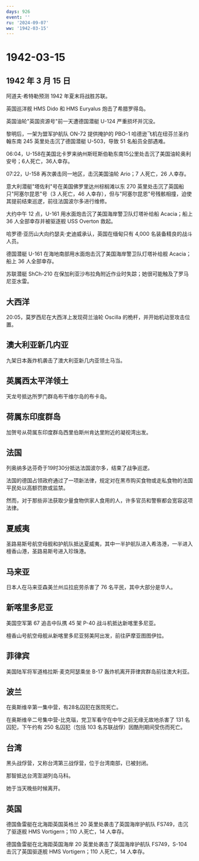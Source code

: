 ```yaml
---
days: 926
event: ''
ru: '2024-09-07'
ww: '1942-03-15'
---
```


# 1942-03-15

## 1942 年 3 月 15 日

阿道夫·希特勒预测 1942 年夏末将战胜苏联。

英国巡洋舰 HMS Dido 和 HMS Euryalus 炮击了希腊罗得岛。

英国油轮"英国资源号"前一天遭德国潜艇 U-124 严重损坏并沉没。

黎明后，一架为盟军护航队 ON-72 提供掩护的 PBO-1
哈德逊飞机在纽芬兰圣约翰东南 245 英里处击沉了德国潜艇 U-503，导致 51
名船员全部遇难。

06:04，U-158在美国北卡罗来纳州斯旺斯伯勒东南15公里处击沉了美国油轮奥利安号；6人死亡，36人幸存。

07:22，U-158 再次袭击同一地区，击沉美国油轮 Ario；7 人死亡，26 人幸存。

意大利潜艇"塔佐利"号在美国佛罗里达州棕榈滩以东 270
英里处击沉了英国船只"阿塞尔昆恩"号（3 人死亡，46
人幸存），但与"阿塞尔昆恩"号残骸相撞，迫使其提前结束巡逻，前往法国波尔多进行维修。

大约中午 12 点，U-161 用水面炮击沉了美国海岸警卫队灯塔补给船
Acacia；船上 36 人全部幸存并被驱逐舰 USS Overton 救起。

哈罗德·亚历山大向约瑟夫·史迪威承认，英国在缅甸只有 4,000
名装备精良的战斗人员。

德国潜艇 U-161 在海地南部用水面炮击沉了美国海岸警卫队灯塔补给舰
Acacia；船上 36 人全部幸存。

苏联潜艇 ShCh-210
在保加利亚沙布拉角附近作业时失踪；她很可能触及了罗马尼亚水雷。

## 大西洋

20:05，莫罗西尼在大西洋上发现荷兰油轮 Oscilla
的桅杆，并开始机动至攻击位置。

## 澳大利亚新几内亚

九架日本轰炸机袭击了澳大利亚新几内亚领土马当。

## 英属西太平洋领土

天龙号抵达所罗门群岛布干维尔岛的布卡岛。

## 荷属东印度群岛

加贺号从荷属东印度群岛西里伯斯州肯达里附近的凝视湾出发。

## 法国

列奥纳多达芬奇于19时30分抵达法国波尔多，结束了战争巡逻。

法国的德国占领政府通过了一项新法律，规定对在黑市购买食物或走私食物的法国平民处以高额罚款或监禁。

然而，对于那些非法获取少量食物供家人食用的人，许多官员和警察都会宽容这项法律。

## 夏威夷

圣路易斯号航空母舰和护航队抵达夏威夷，其中一半护航队进入希洛港，一半进入檀香山港，圣路易斯号进入珍珠港。

## 马来亚

日本人在马来亚森美兰州瓜拉庇劳杀害了 76 名平民，其中大部分是华人。

## 新喀里多尼亚

美国空军第 67 追击中队携 45 架 P-40 战斗机抵达新喀里多尼亚。

檀香山号航空母舰从新喀里多尼亚努美阿出发，前往萨摩亚图图伊拉。

## 菲律宾

美国陆军将军道格拉斯·麦克阿瑟乘坐 B-17
轰炸机离开菲律宾群岛前往澳大利亚。

## 波兰

在奥斯维辛第一集中营，有28名囚犯在医院死亡。

在奥斯维辛二号集中营-比克瑙，党卫军看守在中午之前无缘无故地杀害了 131
名囚犯，下午约有 250 名囚犯（包括 103 名苏联战俘）因酷刑期间受伤而死亡。

## 台湾

黑头战俘营，又称台湾第三战俘营，位于台湾南部，已被封闭。

那智抵达台湾澎湖列岛马科。

她于当天晚些时候离开。

## 英国

德国鱼雷艇在北海距英国英格兰 20 英里处袭击了英国海岸护航队
FS749，击沉了驱逐舰 HMS Vortigern；110 人死亡，14 人幸存。

德国鱼雷艇在北海距英国海岸 20 英里处袭击了英国海岸护航队 FS749，S-104
击沉了英国驱逐舰 HMS Vortigern；110 人死亡，14 人幸存。